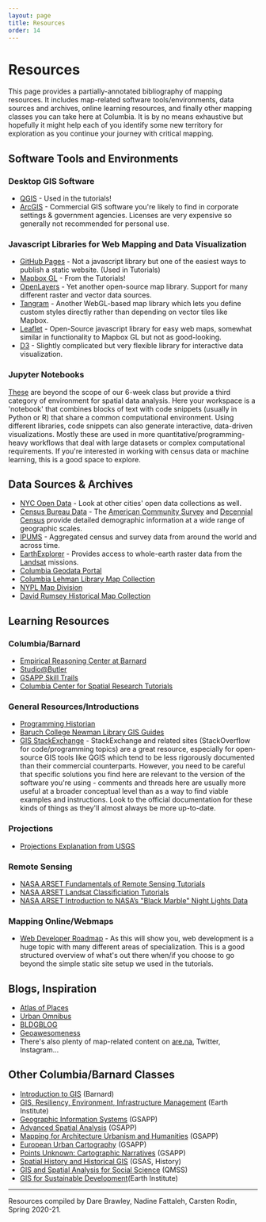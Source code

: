 ```yaml
---
layout: page
title: Resources
order: 14
---
```


# Resources

This page provides a partially-annotated bibliography of mapping resources. 
It includes map-related software tools/environments, data sources and archives, online learning resources, and finally other mapping classes you can take here at Columbia. It is by no means exhaustive but hopefully it might help each of you identify some new territory for exploration as you continue your journey with critical mapping.

## Software Tools and Environments

### Desktop GIS Software

- [QGIS](https://www.qgis.org/en/site/) - Used in the tutorials!
- [ArcGIS](https://en.wikipedia.org/wiki/ArcGIS) - Commercial GIS software you're likely to find in corporate settings & government agencies. Licenses are very expensive so generally not recommended for personal use.

### Javascript Libraries for Web Mapping and Data Visualization

- [GitHub Pages](https://pages.github.com) - Not a javascript library but one of the easiest ways to publish a static website. (Used in Tutorials)
- [Mapbox GL](https://docs.mapbox.com/mapbox-gl-js/api/) - From the Tutorials!
- [OpenLayers](https://openlayers.org) - Yet another open-source map library. Support for many different raster and vector data sources.
- [Tangram](https://github.com/tangrams/tangram) - Another WebGL-based map library which lets you define custom styles directly rather than depending on vector tiles like Mapbox.
- [Leaflet](https://leafletjs.com) - Open-Source javascript library for easy web maps, somewhat similar in functionality to Mapbox GL but not as good-looking.
- [D3](https://d3js.org) - Slightly complicated but very flexible library for interactive data visualization.

### Jupyter Notebooks

[These](https://jupyter.org) are beyond the scope of our 6-week class but provide a third category of environment for spatial data analysis. Here your workspace is a 'notebook' that combines blocks of text with code snippets (usually in Python or R) that share a common computational environment. Using different libraries, code snippets can also generate interactive, data-driven visualizations. Mostly these are used in more quantitative/programming-heavy workflows that deal with large datasets or complex computational requirements. If you're interested in working with census data or machine learning, this is a good space to explore.

## Data Sources & Archives

- [NYC Open Data](https://opendata.cityofnewyork.us) - Look at other cities' open data collections as well.
- [Census Bureau Data](https://data.census.gov/cedsci/) - The [American Community Survey](https://en.wikipedia.org/wiki/American_Community_Survey) and [Decennial Census](https://en.wikipedia.org/wiki/United_States_Census) provide detailed demographic information at a wide range of geographic scales.
- [IPUMS](https://ipums.org) - Aggregated census and survey data from around the world and across time.
- [EarthExplorer](https://earthexplorer.usgs.gov) - Provides access to whole-earth raster data from the [Landsat](https://en.wikipedia.org/wiki/Landsat_program) missions.
- [Columbia Geodata Portal](https://geodata.library.columbia.edu)
- [Columbia Lehman Library Map Collection](https://library.columbia.edu/libraries/maps.html)
- [NYPL Map Division](https://www.nypl.org/about/divisions/map-division)
- [David Rumsey Historical Map Collection](https://www.davidrumsey.com)

## Learning Resources

### Columbia/Barnard 

- [Empirical Reasoning Center at Barnard](https://erc.barnard.edu)
- [Studio@Butler](https://studio.cul.columbia.edu) 
- [GSAPP Skill Trails](https://skilltrails.gsapp.org/#/map)
- [Columbia Center for Spatial Research Tutorials ](https://c4sr.columbia.edu/tutorials)


### General Resources/Introductions

- [Programming Historian](https://programminghistorian.org/en/)
- [Baruch College Newman Library GIS Guides](https://guides.newman.baruch.cuny.edu/gis)
- [GIS StackExchange](https://gis.stackexchange.com) - StackExchange and related sites (StackOverflow for code/programming topics) are a great resource, especially for open-source GIS tools like QGIS which tend to be less rigorously documented than their commercial counterparts.  However, you need to be careful that specific solutions you find here are relevant to the version of the software you're using - comments and threads here are usually more useful at a broader conceptual level than as a way to find viable examples and instructions. Look to the official documentation for these kinds of things as they'll almost always be more up-to-date.

### Projections

- [Projections Explanation from USGS](https://pubs.er.usgs.gov/publication/70047422)

### Remote Sensing

- [NASA ARSET Fundamentals of Remote Sensing Tutorials](https://appliedsciences.nasa.gov/join-mission/training/english/arset-fundamentals-remote-sensing)
- [NASA ARSET Landsat Classificiation Tutorials](https://appliedsciences.nasa.gov/join-mission/training/english/arset-land-cover-classification-satellite-imagery)
- [NASA ARSET Introduction to NASA’s "Black Marble" Night Lights Data](https://appliedsciences.nasa.gov/join-mission/training/english/arset-introduction-nasas-black-marble-night-lights-data)

### Mapping Online/Webmaps

- [Web Developer Roadmap](https://github.com/kamranahmedse/developer-roadmap) - As this will show you, web development is a huge topic with many different areas of specialization. This is a good structured overview of what's out there when/if you choose to go beyond the simple static site setup we used in the tutorials.

## Blogs, Inspiration

- [Atlas of Places](https://www.atlasofplaces.com)
- [Urban Omnibus](https://urbanomnibus.net/)
- [BLDGBLOG](http://www.bldgblog.com)
- [Geoawesomeness](https://geoawesomeness.com)
- There's also plenty of map-related content on [are.na](https://are.na), Twitter, Instagram...
  
## Other Columbia/Barnard Classes

- [Introduction to GIS](https://urban.barnard.edu/courses-instruction) (Barnard)
- [GIS, Resiliency, Environment, Infrastructure Management](http://www.columbia.edu/cu/bulletin/uwb/#/cu/bulletin/uwb/subj/EAEE/E4009-20191-B01) (Earth Institute)
- [Geographic Information Systems](https://www.arch.columbia.edu/courses/41514-2483) (GSAPP)
- [Advanced Spatial Analysis](https://www.arch.columbia.edu/courses/12743-3315-advanced-spatial-analysis) (GSAPP)
- [Mapping for Architecture Urbanism and Humanities](https://www.arch.columbia.edu/courses/14051-2826) (GSAPP)
- [European Urban Cartography](https://www.arch.columbia.edu/courses/11355-2746) (GSAPP)
- [Points Unknown: Cartographic Narratives](https://www.arch.columbia.edu/courses/11292-3209) (GSAPP)
- [Spatial History and Historical GIS](http://www.columbia.edu/cu/bulletin/uwb/#/cu/bulletin/uwb/subj/HIST/GU4924-20203-001) (GSAS, History)
- [GIS and Spatial Analysis for Social Science](http://www.columbia.edu/cu/bulletin/uwb/#/cu/bulletin/uwb/subj/QMSS/GR5070-20203-001) (QMSS)
- [GIS for Sustainable Development](www.columbia.edu/cu/bulletin/uwb/#/cu/bulletin/uwb/subj/SDEV/UN3390-20203-001)(Earth Institute)

---
Resources compiled by Dare Brawley, Nadine Fattaleh, Carsten Rodin, Spring 2020-21.
